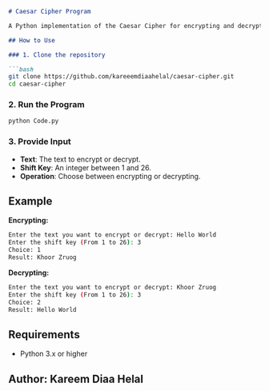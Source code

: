 ```markdown
# Caesar Cipher Program

A Python implementation of the Caesar Cipher for encrypting and decrypting text using a shift key.

## How to Use

### 1. Clone the repository

```bash
git clone https://github.com/kareeemdiaahelal/caesar-cipher.git
cd caesar-cipher
```

### 2. Run the Program

```bash
python Code.py
```

### 3. Provide Input

- **Text**: The text to encrypt or decrypt.
- **Shift Key**: An integer between 1 and 26.
- **Operation**: Choose between encrypting or decrypting.

## Example

**Encrypting:**

```bash
Enter the text you want to encrypt or decrypt: Hello World
Enter the shift key (From 1 to 26): 3
Choice: 1
Result: Khoor Zruog
```

**Decrypting:**

```bash
Enter the text you want to encrypt or decrypt: Khoor Zruog
Enter the shift key (From 1 to 26): 3
Choice: 2
Result: Hello World
```

## Requirements

- Python 3.x or higher

## Author: Kareem Diaa Helal
